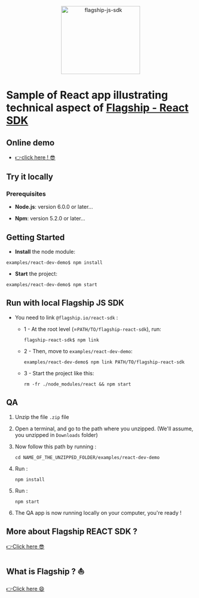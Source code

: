 <p align="center">

<img  src="https://mk0abtastybwtpirqi5t.kinstacdn.com/wp-content/uploads/picture-solutions-persona-product-flagship.jpg"  width="211"  height="182"  alt="flagship-js-sdk"  />

</p>

# Sample of React app illustrating technical aspect of [Flagship - React SDK](../../README.md)

## Online demo

<ul style="line-height:1.4;"><li><a href='https://abtasty.github.io/flagship-react-sdk/'>👉click here ! 😎</a></li></ul>
  
## Try it locally

### Prerequisites

-   **Node.js**: version 6.0.0 or later...

-   **Npm**: version 5.2.0 or later...

## Getting Started

-   **Install** the node module:

```
examples/react-dev-demo$ npm install
```

-   **Start** the project:

```
examples/react-dev-demo$ npm start
```

## Run with local Flagship JS SDK

-   You need to link `@flagship.io/react-sdk` :

    -   1 - At the root level (=`PATH/TO/flagship-react-sdk`), run:

        ```
        flagship-react-sdk$ npm link
        ```

    -   2 - Then, move to `examples/react-dev-demo`:

        ```
        examples/react-dev-demo$ npm link PATH/TO/flagship-react-sdk
        ```

    -   3 - Start the project like this:
        ```
        rm -fr ./node_modules/react && npm start
        ```

## QA

1. Unzip the file `.zip` file

2. Open a terminal, and go to the path where you unzipped. (We'll assume, you unzipped in `Downloads` folder)

3. Now follow this path by running :

    ```
    cd NAME_OF_THE_UNZIPPED_FOLDER/examples/react-dev-demo
    ```

4. Run :

    ```
    npm install
    ```

5. Run :

    ```
    npm start
    ```

6. The QA app is now running locally on your computer, you're ready !

## More about Flagship REACT SDK ?

[👉Click here 😎](../../README.md)

## What is Flagship ? ⛵️

[👉Click here 😄](https://www.abtasty.com/solutions-product-teams/)
